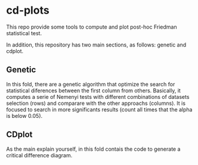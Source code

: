 # cd-plots
This repo provide some tools to compute and plot post-hoc Friedman statistical test.

In addition, this repository has two main sections, as follows: genetic and cdplot.

## Genetic
In this fold, there are a genetic algorithm that optimize the search for statistical diferences between the first column from others. Basically, it computes a serie of Nemenyi tests with different combinations of datasets selection (rows) and comparare with the other approachs (columns). It is focused to search in more significants results (count all times that the alpha is below 0.05).

## CDplot
As the main explain yourself, in this fold contais the code to generate a critical difference diagram.

